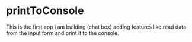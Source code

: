 # printToConsole
This is the first app i am building (chat box) adding features like read data from the input form and print it to the console.

